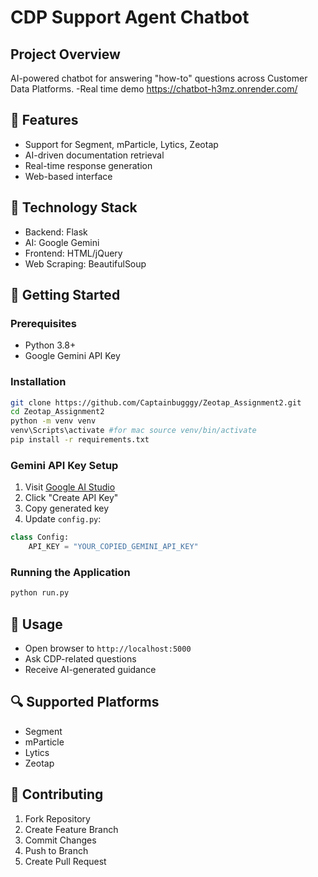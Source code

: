 # CDP Support Agent Chatbot

## Project Overview
AI-powered chatbot for answering "how-to" questions across Customer Data Platforms.
-Real time demo https://chatbot-h3mz.onrender.com/

## 🚀 Features
- Support for Segment, mParticle, Lytics, Zeotap
- AI-driven documentation retrieval
- Real-time response generation
- Web-based interface

## 🔧 Technology Stack
- Backend: Flask
- AI: Google Gemini
- Frontend: HTML/jQuery
- Web Scraping: BeautifulSoup

## 🌟 Getting Started

### Prerequisites
- Python 3.8+
- Google Gemini API Key

### Installation
```bash
git clone https://github.com/Captainbugggy/Zeotap_Assignment2.git
cd Zeotap_Assignment2
python -m venv venv
venv\Scripts\activate #for mac source venv/bin/activate
pip install -r requirements.txt
```

### Gemini API Key Setup
1. Visit [Google AI Studio](https://makersuite.google.com/app/apikey)
2. Click "Create API Key"
3. Copy generated key
4. Update `config.py`:
```python
class Config:
    API_KEY = "YOUR_COPIED_GEMINI_API_KEY"
```

### Running the Application
```bash
python run.py
```

## 📝 Usage
- Open browser to `http://localhost:5000`
- Ask CDP-related questions
- Receive AI-generated guidance

## 🔍 Supported Platforms
- Segment
- mParticle
- Lytics
- Zeotap

## 🤝 Contributing
1. Fork Repository
2. Create Feature Branch
3. Commit Changes
4. Push to Branch
5. Create Pull Request
